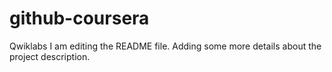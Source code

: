 # github-coursera
Qwiklabs
I am editing the README file. Adding some more details about the project description.
